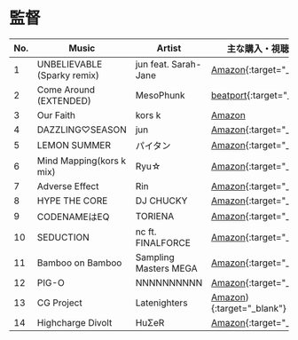 # 監督

| No. | Music  | Artist | 主な購入・視聴URL |
| ------ | ------ | ------ | ------ |
|1| UNBELIEVABLE (Sparky remix) | jun feat. Sarah-Jane | [Amazon](https://www.amazon.co.jp/dp/B01B5B3PMW){:target="_blank"} |
|2| Come Around (EXTENDED) | MesoPhunk | [beatport](https://www.beatport.com/track/stardust-japanese-version/6613625){:target="_blank"} |
|3| Our Faith | kors k | [Amazon](https://www.amazon.co.jp/dp/B0002CHQGW) |
|4| DAZZLING♡SEASON | jun | [Amazon](https://www.amazon.co.jp/dp/B01MU7Y8D3){:target="_blank"} |
|5| LEMON SUMMER  | パイタン | [Amazon](https://www.amazon.co.jp/dp/B019RKIE4C){:target="_blank"} |
|6| Mind Mapping(kors k mix)  | Ryu☆ | [Amazon](https://www.amazon.co.jp/dp/B01B5B0OVC){:target="_blank"} |
|7| Adverse Effect | Rin | [Amazon](https://www.amazon.co.jp/dp/B01MU7Y8D3){:target="_blank"} |
|8| HYPE THE CORE | DJ CHUCKY | [Amazon](https://www.amazon.co.jp/dp/B00HPAW9TS){:target="_blank"} |
|9| CODENAMEはEQ | TORIENA | [Amazon](https://www.amazon.co.jp/dp/B01MU7Y8D3){:target="_blank"} |
|10| SEDUCTION | nc ft. FINALFORCE | [Amazon](https://www.amazon.co.jp/dp/B000CSUYFG){:target="_blank"} |
|11| Bamboo on Bamboo | Sampling Masters MEGA | [Amazon](https://www.amazon.co.jp/dp/B005PMLAYS){:target="_blank"} |
|12| PIG-O | NNNNNNNNNN | [Amazon](https://www.amazon.co.jp/dp/B01AVWZVOG){:target="_blank"} |
|13| CG Project | Latenighters | [Amazon](https://www.amazon.co.jp/dp/B01AVWQYDI)){:target="_blank"} |
|14| Highcharge Divolt | HuΣeR | [Amazon](https://www.amazon.co.jp/dp/B01JYXB9NA){:target="_blank"} |
